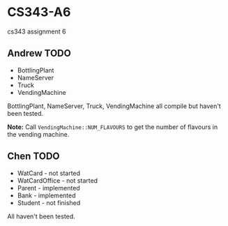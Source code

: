 CS343-A6
========

cs343 assignment 6

Andrew TODO
------------
* BottlingPlant
* NameServer
* Truck
* VendingMachine

BottlingPlant, NameServer, Truck, VendingMachine all compile but haven't been tested.

**Note:** Call `VendingMachine::NUM_FLAVOURS` to get the number of flavours in the vending machine.

Chen TODO
------------
* WatCard - not started
* WatCardOffice - not started
* Parent - implemented
* Bank - implemented
* Student - not finished

All haven't been tested.
